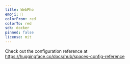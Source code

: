 ```yaml
---
title: WebPho
emoji: 👀
colorFrom: red
colorTo: red
sdk: docker
pinned: false
license: mit
---
```


Check out the configuration reference at https://huggingface.co/docs/hub/spaces-config-reference
